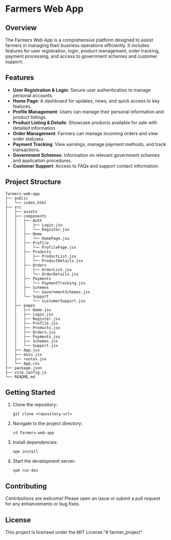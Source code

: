 # Farmers Web App

## Overview
The Farmers Web App is a comprehensive platform designed to assist farmers in managing their business operations efficiently. It includes features for user registration, login, product management, order tracking, payment processing, and access to government schemes and customer support.

## Features
- **User Registration & Login**: Secure user authentication to manage personal accounts.
- **Home Page**: A dashboard for updates, news, and quick access to key features.
- **Profile Management**: Users can manage their personal information and product listings.
- **Product Listing & Details**: Showcase products available for sale with detailed information.
- **Order Management**: Farmers can manage incoming orders and view order statuses.
- **Payment Tracking**: View earnings, manage payment methods, and track transactions.
- **Government Schemes**: Information on relevant government schemes and application procedures.
- **Customer Support**: Access to FAQs and support contact information.

## Project Structure
```
farmers-web-app
├── public
│   └── index.html
├── src
│   ├── assets
│   ├── components
│   │   ├── Auth
│   │   │   ├── Login.jsx
│   │   │   └── Register.jsx
│   │   ├── Home
│   │   │   └── HomePage.jsx
│   │   ├── Profile
│   │   │   └── ProfilePage.jsx
│   │   ├── Products
│   │   │   ├── ProductList.jsx
│   │   │   └── ProductDetails.jsx
│   │   ├── Orders
│   │   │   ├── OrderList.jsx
│   │   │   └── OrderDetails.jsx
│   │   ├── Payments
│   │   │   └── PaymentTracking.jsx
│   │   ├── Schemes
│   │   │   └── GovernmentSchemes.jsx
│   │   └── Support
│   │       └── CustomerSupport.jsx
│   ├── pages
│   │   ├── Home.jsx
│   │   ├── Login.jsx
│   │   ├── Register.jsx
│   │   ├── Profile.jsx
│   │   ├── Products.jsx
│   │   ├── Orders.jsx
│   │   ├── Payments.jsx
│   │   ├── Schemes.jsx
│   │   └── Support.jsx
│   ├── App.jsx
│   ├── main.jsx
│   ├── routes.jsx
│   └── App.css
├── package.json
├── vite.config.js
└── README.md
```

## Getting Started
1. Clone the repository:
   ```
   git clone <repository-url>
   ```
2. Navigate to the project directory:
   ```
   cd farmers-web-app
   ```
3. Install dependencies:
   ```
   npm install
   ```
4. Start the development server:
   ```
   npm run dev
   ```

## Contributing
Contributions are welcome! Please open an issue or submit a pull request for any enhancements or bug fixes.

## License
This project is licensed under the MIT License."# farmer_project" 
